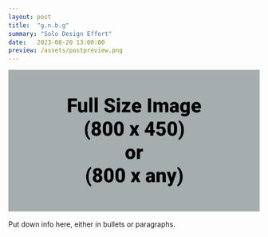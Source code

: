 ```yaml
---
layout: post
title:  "g.n.b.g"
summary: "Solo Design Effort"
date:   2023-08-20 13:00:00
preview: /assets/postpreview.png
---
```


![Picture 1](/assets/fullsize.png)

Put down info here, either in bullets or paragraphs.
